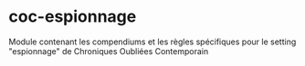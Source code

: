 # coc-espionnage
Module contenant les compendiums et les règles spécifiques pour le setting "espionnage" de Chroniques Oubliées Contemporain
